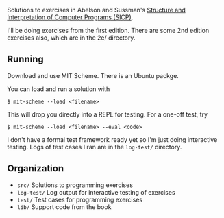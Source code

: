 Solutions to exercises in Abelson and Sussman's [Structure and Interpretation
of Computer Programs (SICP)](http://mitpress.mit.edu/sicp/).

I'll be doing exercises from the first edition. There are some 2nd edition
exercises also, which are in the 2e/ directory.

## Running

Download and use MIT Scheme. There is an Ubuntu packge.

You can load and run a solution with
```
$ mit-scheme --load <filename>
```
This will drop you directly into a REPL for testing.  For a one-off test, try
```
$ mit-scheme --load <filename> --eval <code>
```

I don't have a formal test framework ready yet so I'm just doing
interactive testing. Logs of test cases I ran are in the `log-test/`
directory.

## Organization

- `src/` Solutions to programming exercises
- `log-test/` Log output for interactive testing of exercises
- `test/` Test cases for programming exercises
- `lib/` Support code from the book
